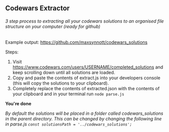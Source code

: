 ## Codewars Extractor
###### 3 step process to extracting all your codewars solutions to an organised file structure on your computer (ready for github)

Example output: https://github.com/maxsynnott/codewars_solutions

Steps:
1. Visit https://www.codewars.com/users/USERNAME/completed_solutions and keep scrolling down until all solutions are loaded.
2. Copy and paste the contents of extract.js into your developers console (this will copy the solutions to your clipboard).
3. Completely replace the contents of extracted.json with the contents of your clipboard and in your terminal run ```node parse.js```

**You're done**

*By default the solutions will be placed in a folder called codewars_solutions in the parent directory. This can be changed by changing the following line in parse.js ```const solutionsPath = '../codewars_solutions';```*